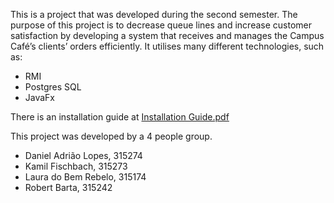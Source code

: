 This is a project that was developed during the second semester. The purpose of this project is to decrease queue lines and increase customer satisfaction by developing a system 
that receives and manages the Campus Café’s clients’ orders efficiently. It utilises many different technologies, such as:
- RMI
- Postgres SQL
- JavaFx

There is an installation guide at [Installation Guide.pdf](https://github.com/dlopesa/EasternEggs-SEP02/files/13078704/Installation.Guide.pdf)

This project was developed by a 4 people group.
- Daniel Adrião Lopes, 315274
- Kamil Fischbach, 315273
- Laura do Bem Rebelo, 315174
- Robert Barta, 315242


